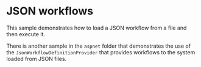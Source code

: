 # JSON workflows

This sample demonstrates how to load a JSON workflow from a file and then execute it.

There is another sample in the `aspnet` folder that demonstrates the use of the `JsonWorkflowDefinitionProvider` that provides workflows to the system loaded from JSON files.